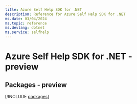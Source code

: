 ```yaml
---
title: Azure Self Help SDK for .NET
description: Reference for Azure Self Help SDK for .NET
ms.date: 03/04/2024
ms.topic: reference
ms.devlang: dotnet
ms.service: selfhelp
---
```

# Azure Self Help SDK for .NET - preview
## Packages - preview
[!INCLUDE [packages](self-help-index.md)]